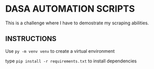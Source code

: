 # DASA AUTOMATION SCRIPTS

This is a challenge where I have to demostrate my scraping abilities.


## INSTRUCTIONS


Use `py -m venv venv` to create a virtual environment

type `pip install -r requirements.txt` to install dependencies